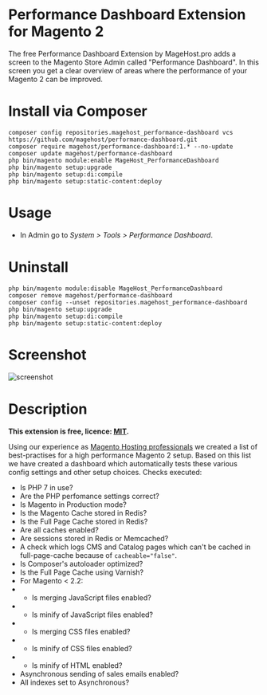 Performance Dashboard Extension for Magento 2
=====================

The free Performance Dashboard Extension by MageHost.pro adds a screen to the Magento Store Admin called "Performance Dashboard". In this screen you get a clear overview of areas where the performance of your Magento 2 can be improved.

# Install via Composer #

```
composer config repositories.magehost_performance-dashboard vcs https://github.com/magehost/performance-dashboard.git
composer require magehost/performance-dashboard:1.* --no-update
composer update magehost/performance-dashboard
php bin/magento module:enable MageHost_PerformanceDashboard
php bin/magento setup:upgrade
php bin/magento setup:di:compile
php bin/magento setup:static-content:deploy
```

# Usage #

* In Admin go to *_System > Tools > Performance Dashboard_*.

# Uninstall #
```
php bin/magento module:disable MageHost_PerformanceDashboard
composer remove magehost/performance-dashboard
composer config --unset repositories.magehost_performance-dashboard
php bin/magento setup:upgrade
php bin/magento setup:di:compile
php bin/magento setup:static-content:deploy
```

# Screenshot #
![screenshot](https://raw.githubusercontent.com/magehost/performance-dashboard/master/doc/screenshot.png)

# Description #
**This extension is free, licence: [MIT](https://github.com/magehost/performance-dashboard/blob/master/LICENSE).**

Using our experience as [Magento Hosting professionals](https://magehost.pro) we created a list of best-practises for a high performance Magento 2 setup.
Based on this list we have created a dashboard which automatically tests these various config settings and other setup choices.
Checks executed:

* Is PHP 7 in use?
* Are the PHP perfomance settings correct?
* Is Magento in Production mode?
* Is the Magento Cache stored in Redis?
* Is the Full Page Cache stored in Redis?
* Are all caches enabled?
* Are sessions stored in Redis or Memcached?
* A check which logs CMS and Catalog pages which can't be cached in full-page-cache because of `cacheable="false"`.
* Is Composer's autoloader optimized?
* Is the Full Page Cache using Varnish?
* For Magento < 2.2:
* * Is merging JavaScript files enabled?
* * Is minify of JavaScript files enabled?
* * Is merging CSS files enabled?
* * Is minify of CSS files enabled?
* * Is minify of HTML enabled?
* Asynchronous sending of sales emails enabled?
* All indexes set to Asynchronous?

